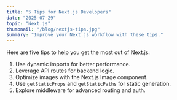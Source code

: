 ```yaml
---
title: "5 Tips for Next.js Developers"
date: "2025-07-29"
topic: "Next.js"
thumbnail: "/blog/nextjs-tips.jpg"
summary: "Improve your Next.js workflow with these tips."
---
```


Here are five tips to help you get the most out of Next.js:

1. Use dynamic imports for better performance.
2. Leverage API routes for backend logic.
3. Optimize images with the Next.js Image component.
4. Use `getStaticProps` and `getStaticPaths` for static generation.
5. Explore middleware for advanced routing and auth.
